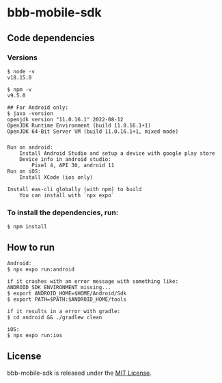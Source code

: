 #  bbb-mobile-sdk

## Code dependencies

### Versions

    $ node -v
    v18.15.0

    $ npm -v
    v9.5.0

    ## For Android only:
    $ java -version 
    openjdk version "11.0.16.1" 2022-08-12
    OpenJDK Runtime Environment (build 11.0.16.1+1)
    OpenJDK 64-Bit Server VM (build 11.0.16.1+1, mixed mode)

### 
    Run on android:
        Install Android Studio and setup a device with google play store
        Device info in android studio:
            Pixel 4, API 30, android 11
    Run on iOS:
        Install XCode (ios only)

    Install eas-cli globally (with npm) to build
        You can install with `npx expo`

### To install the dependencies, run:

    $ npm install

## How to run

    Android:
    $ npx expo run:android
    
    if it crashes with an error message with something like: ANDROID_SDK_ENVIRONMENT missing...
    $ export ANDROID_HOME=$HOME/Android/Sdk
    $ export PATH=$PATH:$ANDROID_HOME/tools

    if it results in a error with gradle:
    $ cd android && ./gradlew clean
          
    iOS:
    $ npx expo run:ios

## License

bbb-mobile-sdk is released under the [MIT License](https://github.com/mconf/bbb-mobile-sdk/blob/dev/LICENSE.md).
